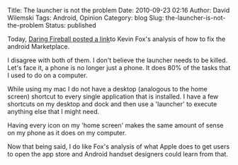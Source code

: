 Title: The launcher is not the problem
Date: 2010-09-23 02:16
Author: David Wilemski
Tags: Android, Opinion
Category: blog
Slug: the-launcher-is-not-the-problem
Status: published

Today, [Daring Fireball posted a
link](http://daringfireball.net/linked/2010/09/22/fox-market)to Kevin
Fox\'s analysis of how to fix the android Marketplace.

I disagree with both of them. I don\'t believe the launcher needs to be
killed. Let\'s face it, a phone is no longer just a phone. It does 80%
of the tasks that I used to do on a computer.

While using my mac I do not have a desktop (analogous to the home
screen) shortcut to every single application that is installed. I have a
few shortcuts on my desktop and dock and then use a \'launcher\' to
execute anything else that I might need.

Having every icon on my \'home screen\' makes the same amount of sense
on my phone as it does on my computer.

Now that being said, I do like Fox\'s analysis of what Apple does to get
users to open the app store and Android handset designers could learn
from that.
